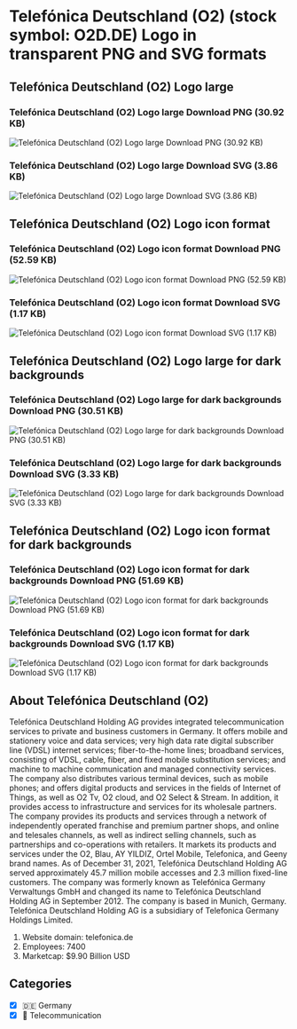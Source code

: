 # Telefónica Deutschland (O2) (stock symbol: O2D.DE) Logo in transparent PNG and SVG formats

## Telefónica Deutschland (O2) Logo large

### Telefónica Deutschland (O2) Logo large Download PNG (30.92 KB)

![Telefónica Deutschland (O2) Logo large Download PNG (30.92 KB)](/img/orig/O2D.DE_BIG-03e45fdf.png)

### Telefónica Deutschland (O2) Logo large Download SVG (3.86 KB)

![Telefónica Deutschland (O2) Logo large Download SVG (3.86 KB)](/img/orig/O2D.DE_BIG-1ff383ac.svg)

## Telefónica Deutschland (O2) Logo icon format

### Telefónica Deutschland (O2) Logo icon format Download PNG (52.59 KB)

![Telefónica Deutschland (O2) Logo icon format Download PNG (52.59 KB)](/img/orig/O2D.DE-61663c84.png)

### Telefónica Deutschland (O2) Logo icon format Download SVG (1.17 KB)

![Telefónica Deutschland (O2) Logo icon format Download SVG (1.17 KB)](/img/orig/O2D.DE-d9100dc1.svg)

## Telefónica Deutschland (O2) Logo large for dark backgrounds

### Telefónica Deutschland (O2) Logo large for dark backgrounds Download PNG (30.51 KB)

![Telefónica Deutschland (O2) Logo large for dark backgrounds Download PNG (30.51 KB)](/img/orig/O2D.DE_BIG.D-8b92c10f.png)

### Telefónica Deutschland (O2) Logo large for dark backgrounds Download SVG (3.33 KB)

![Telefónica Deutschland (O2) Logo large for dark backgrounds Download SVG (3.33 KB)](/img/orig/O2D.DE_BIG.D-8737dc05.svg)

## Telefónica Deutschland (O2) Logo icon format for dark backgrounds

### Telefónica Deutschland (O2) Logo icon format for dark backgrounds Download PNG (51.69 KB)

![Telefónica Deutschland (O2) Logo icon format for dark backgrounds Download PNG (51.69 KB)](/img/orig/O2D.DE.D-6a18c0dc.png)

### Telefónica Deutschland (O2) Logo icon format for dark backgrounds Download SVG (1.17 KB)

![Telefónica Deutschland (O2) Logo icon format for dark backgrounds Download SVG (1.17 KB)](/img/orig/O2D.DE.D-3db75317.svg)

## About Telefónica Deutschland (O2)

Telefónica Deutschland Holding AG provides integrated telecommunication services to private and business customers in Germany. It offers mobile and stationery voice and data services; very high data rate digital subscriber line (VDSL) internet services; fiber-to-the-home lines; broadband services, consisting of VDSL, cable, fiber, and fixed mobile substitution services; and machine to machine communication and managed connectivity services. The company also distributes various terminal devices, such as mobile phones; and offers digital products and services in the fields of Internet of Things, as well as O2 Tv, O2 cloud, and O2 Select & Stream. In addition, it provides access to infrastructure and services for its wholesale partners. The company provides its products and services through a network of independently operated franchise and premium partner shops, and online and telesales channels, as well as indirect selling channels, such as partnerships and co-operations with retailers. It markets its products and services under the O2, Blau, AY YILDIZ, Ortel Mobile, Telefonica, and Geeny brand names. As of December 31, 2021, Telefónica Deutschland Holding AG served approximately 45.7 million mobile accesses and 2.3 million fixed-line customers. The company was formerly known as Telefónica Germany Verwaltungs GmbH and changed its name to Telefónica Deutschland Holding AG in September 2012. The company is based in Munich, Germany. Telefónica Deutschland Holding AG is a subsidiary of Telefonica Germany Holdings Limited.

1. Website domain: telefonica.de
2. Employees: 7400
3. Marketcap: $9.90 Billion USD


## Categories
- [x] 🇩🇪 Germany
- [x] 📡 Telecommunication
